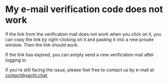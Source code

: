 

# My e-mail verification code does not work

If the link from the verification mail does not work when you click on it, you can copy the link by right-clicking on it and pasting it into a new private window. Then the link should work.

If the link has expired, you can simply send a new verification mail after logging in.


If you're still facing the issue, please feel free to contact us by e-mail at [contact@yacht.chat](mailto:contact@yacht.chat).